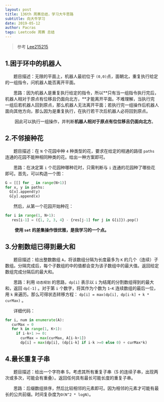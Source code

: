 ```yaml
---
layout: post
title: 136th 周赛总结，学习大牛思路
subtitle: 向大牛学习  
date: 2019-05-12
author: Pacras
tags: Leetcode 周赛 总结
---
```


> 参考  [Lee215215][1]

## 1.困于环中的机器人
&nbsp; &nbsp; &nbsp; &nbsp;题目描述：无限的平面上，机器人最初位于 `(0,0)`点，面朝北，重复执行给定的一组指令，问机器人能否离开平面。

&nbsp; &nbsp; &nbsp; &nbsp;思路：因为机器人是重复执行给定的指令，所以**只有当一组指令执行完后，机器人相对于原点有位移且仍面向北方，**才能离开平面。不难理解，当执行完一组后若机器人回到原点，那么机器人无法离开平面；若执行完一组操作后机器人面向其他方向，那么因为是重复执行，在执行若干次后机器人必将回到原点。

&nbsp; &nbsp; &nbsp; &nbsp; 因此可以执行一组操作，并判断**机器人相对于原点有位位移且仍面向北方**。

## 2.不邻接种花
&nbsp; &nbsp; &nbsp; &nbsp;题目描述：在 `N` 个花园中种 `4` 种类型的花，要求在给定的相通的路径 `paths` 连通的花园不能种相同种类的花。给出一种方案即可。

&nbsp; &nbsp; &nbsp; &nbsp;思路：在决定第 `i` 个花园种哪种花时，只需判断与 `i` 连通的花园种了哪些花即可。首先，可以构造一个图：

```python
G = [[] for _ in range(N+1)]
for x, y in paths:
  G[x].append(y)
  G[y].append(x)
```

&nbsp; &nbsp; &nbsp; &nbsp;然后，从第一个花园开始种花：

```python
for i in range(1, N+1):
   res[i-1] = ({1, 2, 3, 4} - {res[j-1] for j in G[i]}).pop()
```

&nbsp; &nbsp; &nbsp; &nbsp; **使用 `set` 的差集操作很优雅，是我学习的一个点。**

## 3.分割数组已得到最大和
&nbsp; &nbsp; &nbsp; &nbsp;题目描述：给出整数数组 `A`，将该数组分隔为长度最多为 `K` 的几个（连续）子数组。分隔完成后，每个子数组的中的值都会变为该子数组中的最大值。返回给定数组完成分隔后的最大和。

&nbsp; &nbsp; &nbsp; &nbsp;思路：利用 `动态规划` 的思路，`dp[i]` 表示以 `i` 为结尾的分割数组得到的最大和，返回 `dp[-1]` 。对于第 `i` 个数字，将其作为个数为 `1~K` 连续数组的最后一位，用 `k` 来遍历。那么可得状态转移方程：
`dp[i] = max(dp[i], dp[i-k] + k * curMax)` 。

&nbsp; &nbsp; &nbsp; &nbsp;详细代码：

```python
for i, num in enumerate(A):
   curMax = 0
   for k in range(1, K+1):
     if i-k+1 >= 0:
       curMax = max(curMax, A[i-k+1])
       dp[i] = max(dp[i], (dp[i-k] if i-k >=0 else 0) + curMax*k)
```

## 4.最长重复子串
&nbsp; &nbsp; &nbsp; &nbsp;题目描述：给出一个字符串 S，考虑其所有重复子串（S 的连续子串，出现两次或多次，可能会有重叠）。返回任何具有最长可能长度的重复子串。

&nbsp; &nbsp; &nbsp; &nbsp;思路：后缀数组排序，然后比较相邻的元素即可。因为相邻的元素才可能有最长的公共前缀。时间复杂度为`O(N^2 * logN)`。

[1]:	https://www.bilibili.com/video/av52188180
